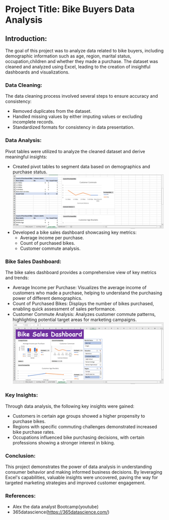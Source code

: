 # Project Title: Bike Buyers Data Analysis

## Introduction:
The goal of this project was to analyze data related to bike buyers, including demographic information such as age, region, marital status, occupation,children and whether they made a purchase. The dataset was cleaned and analyzed using Excel, leading to the creation of insightful dashboards and visualizations.

 ### Data Cleaning:
The data cleaning process involved several steps to ensure accuracy and consistency:

   - Removed duplicates from the dataset.
   -  Handled missing values by either imputing values or excluding incomplete records.
   - Standardized formats for consistency in data presentation.

  ### Data Analysis:
Pivot tables were utilized to analyze the cleaned dataset and derive meaningful insights:

- Created pivot tables to segment data based on demographics and purchase status.
  ![The Final Dashboard](https://github.com/vanessa-namutebi/bike-buyers-analysis/blob/main/Screenshot%20(166).png?raw=true)
- Developed a bike sales dashboard showcasing key metrics:
  - Average income per purchase.
  - Count of purchased bikes.
  - Customer commute analysis.

 ### Bike Sales Dashboard:
The bike sales dashboard provides a comprehensive view of key metrics and trends:

- Average Income per Purchase: Visualizes the average income of customers who made a purchase, helping to understand the purchasing power of different demographics.
- Count of Purchased Bikes: Displays the number of bikes purchased, enabling quick assessment of sales performance.
- Customer Commute Analysis: Analyzes customer commute patterns, highlighting potential target areas for marketing campaigns.
![The Final Dashboard](https://github.com/vanessa-namutebi/bike-buyers-analysis/blob/main/Screenshot%20(167).png?raw=true)

### Key Insights:
Through data analysis, the following key insights were gained:

 - Customers in certain age groups showed a higher propensity to purchase bikes.
 - Regions with specific commuting challenges demonstrated increased bike purchase rates.
 - Occupations influenced bike purchasing decisions, with certain professions showing a stronger interest in biking.

### Conclusion:
This project demonstrates the power of data analysis in understanding consumer behavior and making informed business decisions. By leveraging Excel's capabilities, valuable insights were uncovered, paving the way for targeted marketing strategies and improved customer engagement.

### References:

 - Alex the data analyst Bootcamp(youtube)
 - 365datascience(https://365datascience.com/)
    
